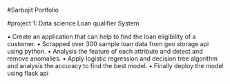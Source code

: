 #Sarbojit Portfolio

#project 1: Data science Loan qualifier System

•	Create an application that can help to find the loan eligibility of a customer.
•	Scrapped over 300 sample loan data from geo storage api using python.
•	Analysis the feature of each attribute and detect and remove anomalies.
•	Apply logistic regression and decision tree algorithm and analysis the accuracy to find the best model.
•	Finally deploy the model using flask api

